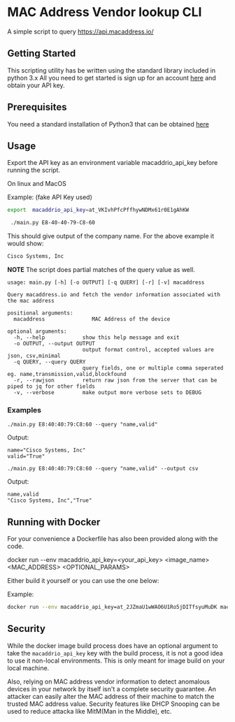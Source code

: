 # MAC Address Vendor lookup CLI
A simple script to query https://api.macaddress.io/

## Getting Started
This scripting utility has be written using the standard library included in python 3.x All you need to get started is sign up for an account [here](https://macaddress.io/signup) and obtain your API key.

## Prerequisites
You need a standard installation of Python3 that can be obtained [here](https://www.python.org/downloads/)

## Usage
Export the API key as an environment variable macaddrio_api_key before running the script.

On linux and MacOS

Example: (fake API Key used)

```bash
export  macaddrio_api_key=at_VKIvhPfcPffhywNDMx61r0E1gAhKW
```

```bash
 ./main.py E8-40-40-79-C8-60
 ```
 
 This should give output of the company name. For the above example it would show:

```bash
Cisco Systems, Inc
```

**NOTE** The script does partial matches of the query value as well. 

```text
usage: main.py [-h] [-o OUTPUT] [-q QUERY] [-r] [-v] macaddress

Query macaddress.io and fetch the vendor information associated with the mac address

positional arguments:
  macaddress               MAC Address of the device

optional arguments:
  -h, --help            show this help message and exit
  -o OUTPUT, --output OUTPUT
                        output format control, accepted values are json, csv,minimal
  -q QUERY, --query QUERY
                        query fields, one or multiple comma seperated eg. name,transmission,valid,blockfound
  -r, --rawjson         return raw json from the server that can be piped to jq for other fields
  -v, --verbose         make output more verbose sets to DEBUG
```

### Examples

`./main.py E8:40:40:79:C8:60 --query "name,valid"`

Output:

```text
name="Cisco Systems, Inc"
valid="True"
```

`./main.py E8:40:40:79:C8:60 --query "name,valid" --output csv`

Output:

```text
name,valid
"Cisco Systems, Inc","True"
```
## Running with Docker

For your convenience a Dockerfile has also been provided along with the code.

 docker run --env macaddrio_api_key=<your_api_key> <image_name> <MAC_ADDRESS> <OPTIONAL_PARAMS>

Either build it yourself or you can use the one below:

Example:

```bash
docker run --env macaddrio_api_key=at_2JZmaU1wWAO6U1Ro5jDITfsyuMuDK macaddressio E8-40-40-79-C8-60
```
## Security

While the docker image build process does have an optional argument to take the `macaddrio_api_key` key with the build process, it is not a good idea to use it non-local environments. This is only meant for image build on your local machine.

Also, relying on MAC address vendor information to detect anomalous devices in your network by itself isn't a complete security guarantee. An attacker can easily alter the MAC address of their machine to match the trusted MAC address value. Security features like DHCP Snooping can be used to reduce attacka like MitM(Man in the Middle), etc. 


